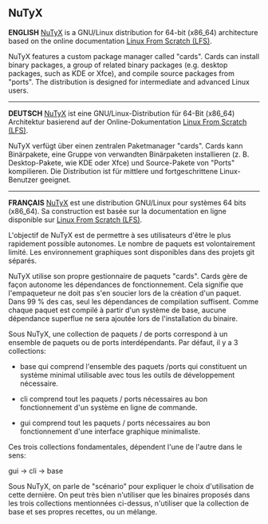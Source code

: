 ## NuTyX

**ENGLISH** [NuTyX](http://www.nutyx.org) is a GNU/Linux distribution for 64-bit (x86_64) architecture based on the online documentation
[Linux From Scratch (LFS)](http://www.linuxfromscratch.org).

NuTyX features a custom package manager called "cards". Cards can install binary packages, a group of related binary packages
(e.g. desktop packages, such as KDE or Xfce), and compile source packages from "ports". The distribution is designed
for intermediate and advanced Linux users.

---

**DEUTSCH** [NuTyX](http://www.nutyx.org) ist eine GNU/Linux-Distribution für 64-Bit (x86_64) Architektur basierend auf der
Online-Dokumentation [Linux From Scratch (LFS)](http://www.linuxfromscratch.org).

NuTyX verfügt über einen zentralen Paketmanager "cards". Cards kann Binärpakete, eine Gruppe von verwandten Binärpaketen
installieren (z. B. Desktop-Pakete, wie KDE oder Xfce) und Source-Pakete von "Ports" kompilieren. Die Distribution
ist für mittlere und fortgeschrittene Linux-Benutzer geeignet.

---

**FRANÇAIS** [NuTyX](http://www.nutyx.org) est une distribution GNU/Linux pour systèmes 64 bits (x86_64).
Sa construction est basée sur la documentation en ligne disponible sur [Linux From Scratch (LFS)](http://www.linuxfromscratch.org).

L'objectif de NuTyX est de permettre à ses utilisateurs d'être le plus rapidement possible autonomes.
Le nombre de paquets est volontairement limité. Les environnement graphiques sont disponibles dans des projets git séparés.

NuTyX utilise son propre gestionnaire de paquets "cards". Cards gère de façon autonome
les dépendances de fonctionnement. Cela signifie que l'empaqueteur ne doit pas s'en soucier lors de
la création d'un paquet. Dans 99 % des cas, seul les dépendances de compilation suffisent. Comme chaque
paquet est compilé à partir d'un système de base, aucune dépendance superflue ne sera ajoutée lors
de l'installation du binaire.

Sous NuTyX, une collection de paquets / de ports correspond à un ensemble de paquets ou de ports interdépendants.
Par défaut, il y a 3 collections:
- base qui comprend l'ensemble des paquets /ports  qui constituent un système minimal utilisable avec tous les
outils de développement nécessaire.

- cli comprend tout les paquets / ports nécessaires au bon fonctionnement d'un système en ligne de commande.

- gui comprend tout les paquets / ports nécessaires au bon fonctionnement d'une interface graphique minimaliste.

Ces trois collections fondamentales, dépendent l'une de l'autre dans le sens:

gui -> cli -> base

Sous NuTyX, on parle de "scénario" pour expliquer le choix d'utilisation de cette dernière. On peut très bien
n'utiliser que les binaires proposés dans les trois collections mentionnées ci-dessus, n'utiliser que la collection de
base et ses propres recettes, ou un mélange.
